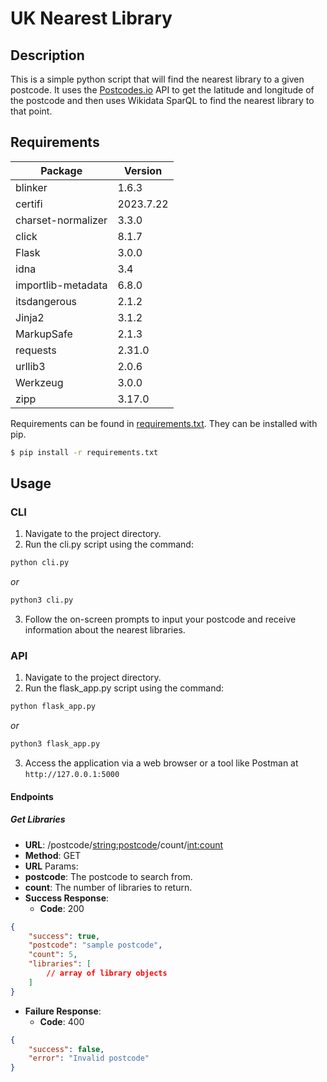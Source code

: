 # UK Nearest Library

## Description

This is a simple python script that will find the nearest library to a given postcode. It uses the [Postcodes.io](https://postcodes.io/) API to get the latitude and longitude of the postcode and then uses Wikidata SparQL to find the nearest library to that point.

## Requirements

| Package             | Version  |
|---------------------|----------|
| blinker             | 1.6.3    |
| certifi             | 2023.7.22|
| charset-normalizer  | 3.3.0    |
| click               | 8.1.7    |
| Flask               | 3.0.0    |
| idna                | 3.4      |
| importlib-metadata  | 6.8.0    |
| itsdangerous        | 2.1.2    |
| Jinja2              | 3.1.2    |
| MarkupSafe          | 2.1.3    |
| requests            | 2.31.0   |
| urllib3             | 2.0.6    |
| Werkzeug            | 3.0.0    |
| zipp                | 3.17.0   |

Requirements can be found in [requirements.txt](requirements.txt). They can be installed with pip.

```bash
$ pip install -r requirements.txt
```

## Usage

### CLI

1. Navigate to the project directory.
2. Run the cli.py script using the command:

```bash
python cli.py
```

*or*

```bash
python3 cli.py
```

3. Follow the on-screen prompts to input your postcode and receive information about the nearest libraries.

### API

1. Navigate to the project directory.
2. Run the flask_app.py script using the command:

```bash
python flask_app.py
```

*or*

```bash
python3 flask_app.py
```

3. Access the application via a web browser or a tool like Postman at `http://127.0.0.1:5000`

#### Endpoints

##### Get Libraries
- **URL**: /postcode/<string:postcode>/count/<int:count>
- **Method**: GET
- **URL** Params:
- **postcode**: The postcode to search from.
- **count**: The number of libraries to return.
- **Success Response**: 
  - **Code**: 200

```json
{
    "success": true,
    "postcode": "sample postcode",
    "count": 5,
    "libraries": [
        // array of library objects
    ]
}
```

- **Failure Response**:
  - **Code**: 400

```json
{
    "success": false,
    "error": "Invalid postcode"
}
```